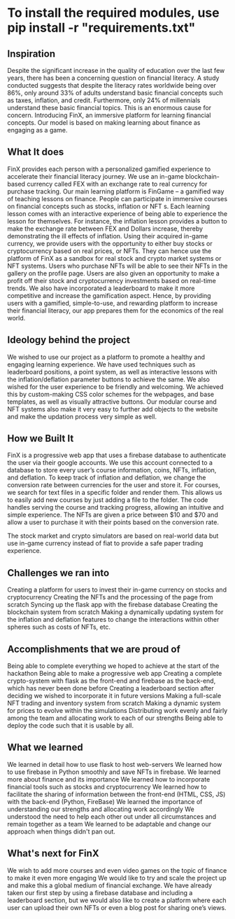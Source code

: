 # To install the required modules, use pip install -r "requirements.txt"


## Inspiration
Despite the significant increase in the quality of education over the last few years, there has been a concerning question on financial literacy. A study conducted suggests that despite the literacy rates worldwide being over 86%, only around 33% of adults understand basic financial concepts such as taxes, inflation, and credit. Furthermore, only 24% of millennials understand these basic financial topics. This is an enormous cause for concern. Introducing FinX, an immersive platform for learning financial concepts. Our model is based on making learning about finance as engaging as a game.

## What It does
FinX provides each person with a personalized gamified experience to accelerate their financial literacy journey. We use an in-game blockchain-based currency called FEX with an exchange rate to real currency for purchase tracking. Our main learning platform is FinGame – a gamified way of teaching lessons on finance. People can participate in immersive courses on financial concepts such as stocks, inflation or NFT s. Each learning lesson comes with an interactive experience of being able to experience the lesson for themselves. For instance, the inflation lesson provides a button to make the exchange rate between FEX and Dollars increase, thereby demonstrating the ill effects of inflation. Using their acquired in-game currency, we provide users with the opportunity to either buy stocks or cryptocurrency based on real prices, or NFTs. They can hence use the platform of FinX as a sandbox for real stock and crypto market systems or NFT systems. Users who purchase NFTs will be able to see their NFTs in the gallery on the profile page. Users are also given an opportunity to make a profit off their stock and cryptocurrency investments based on real-time trends. We also have incorporated a leaderboard to make it more competitive and increase the gamification aspect. Hence, by providing users with a gamified, simple-to-use, and rewarding platform to increase their financial literacy, our app prepares them for the economics of the real world.

## Ideology behind the project
We wished to use our project as a platform to promote a healthy and engaging learning experience. We have used techniques such as leaderboard positions, a point system, as well as interactive lessons with the inflation/deflation parameter buttons to achieve the same. We also wished for the user experience to be friendly and welcoming. We achieved this by custom-making CSS color schemes for the webpages, and base templates, as well as visually attractive buttons. Our modular course and NFT systems also make it very easy to further add objects to the website and make the updation process very simple as well.

## How we Built It
FinX is a progressive web app that uses a firebase database to authenticate the user via their google accounts. We use this account connected to a database to store every user’s course information, coins, NFTs, inflation, and deflation. To keep track of inflation and deflation, we change the conversion rate between currencies for the user and store it. For courses, we search for text files in a specific folder and render them. This allows us to easily add new courses by just adding a file to the folder. The code handles serving the course and tracking progress, allowing an intuitive and simple experience. The NFTs are given a price between $10 and $70 and allow a user to purchase it with their points based on the conversion rate.

The stock market and crypto simulators are based on real-world data but use in-game currency instead of fiat to provide a safe paper trading experience.

## Challenges we ran into
Creating a platform for users to invest their in-game currency on stocks and cryptocurrency
Creating the NFTs and the processing of the page from scratch
Syncing up the flask app with the firebase database
Creating the blockchain system from scratch
Making a dynamically updating system for the inflation and deflation features to change the interactions within other spheres such as costs of NFTs, etc.

## Accomplishments that we are proud of
Being able to complete everything we hoped to achieve at the start of the hackathon
Being able to make a progressive web app
Creating a complete crypto-system with flask as the front-end and firebase as the back-end, which has never been done before
Creating a leaderboard section after deciding we wished to incorporate it in future versions
Making a full-scale NFT trading and inventory system from scratch
Making a dynamic system for prices to evolve within the simulations
Distributing work evenly and fairly among the team and allocating work to each of our strengths
Being able to deploy the code such that it is usable by all.
## What we learned
We learned in detail how to use flask to host web-servers
We learned how to use firebase in Python smoothly and save NFTs in firebase.
We learned more about finance and its importance
We learned how to incorporate financial tools such as stocks and cryptocurrency
We learned how to facilitate the sharing of information between the front-end (HTML, CSS, JS) with the back-end (Python, FireBase)
We learned the importance of understanding our strengths and allocating work accordingly
We understood the need to help each other out under all circumstances and remain together as a team
We learned to be adaptable and change our approach when things didn't pan out.
## What's next for FinX
We wish to add more courses and even video games on the topic of finance to make it even more engaging
We would like to try and scale the project up and make this a global medium of financial exchange. We have already taken our first step by using a firebase database and including a leaderboard section, but we would also like to create a platform where each user can upload their own NFTs or even a blog post for sharing one’s views.
